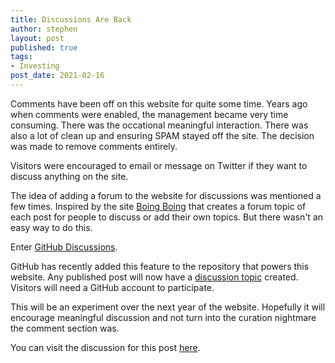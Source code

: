 ```yaml
---
title: Discussions Are Back
author: stephen
layout: post
published: true
tags:
- Investing
post_date: 2021-02-16
---
```

Comments have been off on this website for quite some time. Years ago when comments were enabled, the management became very time consuming. There was the occational meaningful interaction. There was also a lot of clean up and ensuring SPAM stayed off the site. The decision was made to remove comments entirely. 

Visitors were encouraged to email or message on Twitter if they want to discuss anything on the site. 

The idea of adding a forum to the website for discussions was mentioned a few times. Inspired by the site [Boing Boing](https://bbs.boingboing.net/) that creates a forum topic of each post for people to discuss or add their own topics. But there wasn't an easy way to do this. 

Enter [GitHub Discussions](https://github.blog/2020-05-06-new-from-satellite-2020-github-codespaces-github-discussions-securing-code-in-private-repositories-and-more/#discussions).

GitHub has recently added this feature to the repository that powers this website. Any published post will now have a [discussion topic](https://github.com/swoicik/swoicik.github.io/discussions) created. Visitors will need a GitHub account to participate. 

This will be an experiment over the next year of the website. Hopefully it will encourage meaningful discussion and not turn into the curation nightmare the comment section was. 

You can visit the discussion for this post [here](https://github.com/swoicik/swoicik.github.io/discussions/4). 
